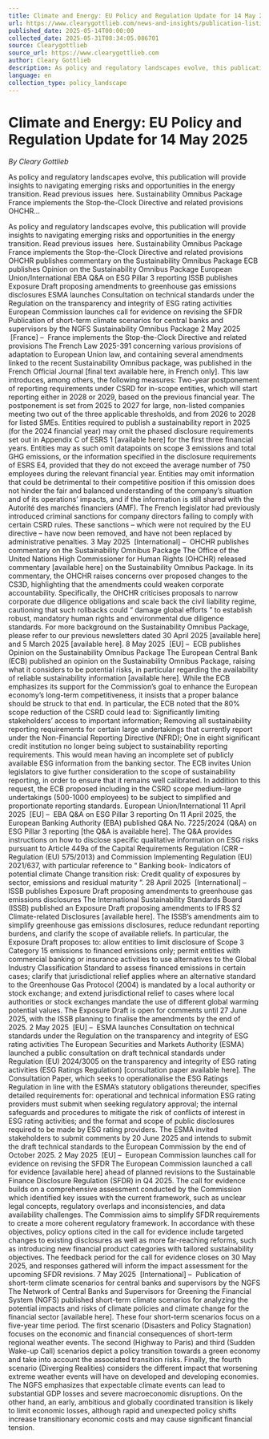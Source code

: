 ```yaml
---
title: Climate and Energy: EU Policy and Regulation Update for 14 May 2025
url: https://www.clearygottlieb.com/news-and-insights/publication-listing/climate-energy-eu-policy-regulation-update-2025-05-14
published_date: 2025-05-14T00:00:00
collected_date: 2025-05-31T08:34:05.086701
source: Clearygottlieb
source_url: https://www.clearygottlieb.com
author: Cleary Gottlieb
description: As policy and regulatory landscapes evolve, this publication will provide insights to navigating emerging risks and opportunities in the energy transition. Read previous issues  here. Sustainability Omnibus Package France implements the Stop-the-Clock Directive and related provisions OHCHR...
language: en
collection_type: policy_landscape
---
```


# Climate and Energy: EU Policy and Regulation Update for 14 May 2025

*By Cleary Gottlieb*

As policy and regulatory landscapes evolve, this publication will provide insights to navigating emerging risks and opportunities in the energy transition. Read previous issues  here. Sustainability Omnibus Package France implements the Stop-the-Clock Directive and related provisions OHCHR...

As policy and regulatory landscapes evolve, this publication will provide insights to navigating emerging risks and opportunities in the energy transition. Read previous issues  here. Sustainability Omnibus Package France implements the Stop-the-Clock Directive and related provisions OHCHR publishes commentary on the Sustainability Omnibus Package ECB publishes Opinion on the Sustainability Omnibus Package European Union/International EBA Q&amp;A on ESG Pillar 3 reporting ISSB publishes Exposure Draft proposing amendments to greenhouse gas emissions disclosures ESMA launches Consultation on technical standards under the Regulation on the transparency and integrity of ESG rating activities European Commission launches call for evidence on revising the SFDR Publication of short-term climate scenarios for central banks and supervisors by the NGFS Sustainability Omnibus Package 2 May 2025  [France] –  France implements the Stop-the-Clock Directive and related provisions The French Law 2025-391 concerning various provisions of adaptation to European Union law, and containing several amendments linked to the recent Sustainability Omnibus package, was published in the French Official Journal [final text available here, in French only]. This law introduces, among others, the following measures: Two-year postponement of reporting requirements under CSRD for in-scope entities, which will start reporting either in 2028 or 2029, based on the previous financial year. The postponement is set from 2025 to 2027 for large, non-listed companies meeting two out of the three applicable thresholds, and from 2026 to 2028 for listed SMEs. Entities required to publish a sustainability report in 2025 (for the 2024 financial year) may omit the phased disclosure requirements set out in Appendix C of ESRS 1 [available here] for the first three financial years. Entities may as such omit datapoints on scope 3 emissions and total GHG emissions, or the information specified in the disclosure requirements of ESRS E4, provided that they do not exceed the average number of 750 employees during the relevant financial year. Entities may omit information that could be detrimental to their competitive position if this omission does not hinder the fair and balanced understanding of the company’s situation and of its operations’ impacts, and if the information is still shared with the Autorité des marchés financiers (AMF). The French legislator had previously introduced criminal sanctions for company directors failing to comply with certain CSRD rules. These sanctions – which were not required by the EU directive – have now been removed, and have not been replaced by administrative penalties. 3 May 2025  [International] –  OHCHR publishes commentary on the Sustainability Omnibus Package The Office of the United Nations High Commissioner for Human Rights (OHCHR) released commentary [available here] on the Sustainability Omnibus Package. In its commentary, the OHCHR raises concerns over proposed changes to the CS3D, highlighting that the amendments could weaken corporate accountability. Specifically, the OHCHR criticises proposals to narrow corporate due diligence obligations and scale back the civil liability regime, cautioning that such rollbacks could “ damage global efforts ” to establish robust, mandatory human rights and environmental due diligence standards. For more background on the Sustainability Omnibus Package, please refer to our previous newsletters dated 30 April 2025 [available here] and 5 March 2025 [available here]. 8 May 2025  [EU] –  ECB publishes Opinion on the Sustainability Omnibus Package The European Central Bank (ECB) published an opinion on the Sustainability Omnibus Package, raising what it considers to be potential risks, in particular regarding the availability of reliable sustainability information [available here]. While the ECB emphasizes its support for the Commission’s goal to enhance the European economy’s long-term competitiveness, it insists that a proper balance should be struck to that end. In particular, the ECB noted that the 80% scope reduction of the CSRD could lead to: Significantly limiting stakeholders’ access to important information; Removing all sustainability reporting requirements for certain large undertakings that currently report under the Non-Financial Reporting Directive (NFRD); One in eight significant credit institution no longer being subject to sustainability reporting requirements. This would mean having an incomplete set of publicly available ESG information from the banking sector. The ECB invites Union legislators to give further consideration to the scope of sustainability reporting, in order to ensure that it remains well calibrated. In addition to this request, the ECB proposed including in the CSRD scope medium-large undertakings (500-1000 employees) to be subject to simplified and proportionate reporting standards. European Union/International 11 April 2025  [EU] –  EBA Q&amp;A on ESG Pillar 3 reporting On 11 April 2025, the European Banking Authority (EBA) published Q&amp;A No. 7225/2024 (Q&amp;A) on ESG Pillar 3 reporting [the Q&amp;A is available here]. The Q&amp;A provides instructions on how to disclose specific qualitative information on ESG risks pursuant to Article 449a of the Capital Requirements Regulation (CRR – Regulation (EU) 575/2013) and Commission Implementing Regulation (EU) 2021/637, with particular reference to “ Banking book- Indicators of potential climate Change transition risk: Credit quality of exposures by sector, emissions and residual maturity ”. 28 April 2025  [International] –  ISSB publishes Exposure Draft proposing amendments to greenhouse gas emissions disclosures The International Sustainability Standards Board (ISSB) published an Exposure Draft proposing amendments to IFRS S2 Climate-related Disclosures [available here]. The ISSB’s amendments aim to simplify greenhouse gas emissions disclosures, reduce redundant reporting burdens, and clarify the scope of available reliefs. In particular, the Exposure Draft proposes to: allow entities to limit disclosure of Scope 3 Category 15 emissions to financed emissions only; permit entities with commercial banking or insurance activities to use alternatives to the Global Industry Classification Standard to assess financed emissions in certain cases; clarify that jurisdictional relief applies where an alternative standard to the Greenhouse Gas Protocol (2004) is mandated by a local authority or stock exchange; and extend jurisdictional relief to cases where local authorities or stock exchanges mandate the use of different global warming potential values. The Exposure Draft is open for comments until 27 June 2025, with the ISSB planning to finalise the amendments by the end of 2025. 2 May 2025  [EU] –  ESMA launches Consultation on technical standards under the Regulation on the transparency and integrity of ESG rating activities The European Securities and Markets Authority (ESMA) launched a public consultation on draft technical standards under Regulation (EU) 2024/3005 on the transparency and integrity of ESG rating activities (ESG Ratings Regulation) [consultation paper available here]. The Consultation Paper, which seeks to operationalise the ESG Ratings Regulation in line with the ESMA’s statutory obligations thereunder, specifies detailed requirements for: operational and technical information ESG rating providers must submit when seeking regulatory approval; the internal safeguards and procedures to mitigate the risk of conflicts of interest in ESG rating activities; and the format and scope of public disclosures required to be made by ESG rating providers. The ESMA invited stakeholders to submit comments by 20 June 2025 and intends to submit the draft technical standards to the European Commission by the end of October 2025. 2 May 2025  [EU] –  European Commission launches call for evidence on revising the SFDR The European Commission launched a call for evidence [available here] ahead of planned revisions to the Sustainable Finance Disclosure Regulation (SFDR) in Q4 2025. The call for evidence builds on a comprehensive assessment conducted by the Commission which identified key issues with the current framework, such as unclear legal concepts, regulatory overlaps and inconsistencies, and data availability challenges. The Commission aims to simplify SFDR requirements to create a more coherent regulatory framework. In accordance with these objectives, policy options cited in the call for evidence include targeted changes to existing disclosures as well as more far-reaching reforms, such as introducing new financial product categories with tailored sustainability objectives. The feedback period for the call for evidence closes on 30 May 2025, and responses gathered will inform the impact assessment for the upcoming SFDR revisions. 7 May 2025  [International] –  Publication of short-term climate scenarios for central banks and supervisors by the NGFS The Network of Central Banks and Supervisors for Greening the Financial System (NGFS) published short-term climate scenarios for analyzing the potential impacts and risks of climate policies and climate change for the financial sector [available here]. These four short-term scenarios focus on a five-year time period. The first scenario (Disasters and Policy Stagnation) focuses on the economic and financial consequences of short-term regional weather events. The second (Highway to Paris) and third (Sudden Wake-up Call) scenarios depict a policy transition towards a green economy and take into account the associated transition risks. Finally, the fourth scenario (Diverging Realities) considers the different impact that worsening extreme weather events will have on developed and developing economies. The NGFS emphasizes that expectable climate events can lead to substantial GDP losses and severe macroeconomic disruptions. On the other hand, an early, ambitious and globally coordinated transition is likely to limit economic losses, although rapid and unexpected policy shifts increase transitionary economic costs and may cause significant financial tension.